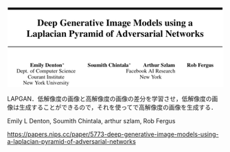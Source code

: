 ![論文](https://github.com/soraKING44/survey_paper/blob/images/GAN/Deep%20Generative%20Image%20Models%20using%20a%20Laplacian%20Pyramid%20of%20Adversarial%20Networks.png)

LAPGAN．低解像度の画像と高解像度の画像の差分を学習させ，低解像度の画像は生成することができるので，それを使ってで高解像度の画像を生成する．

Emily L Denton, Soumith Chintala, arthur szlam, Rob Fergus

https://papers.nips.cc/paper/5773-deep-generative-image-models-using-a-laplacian-pyramid-of-adversarial-networks
